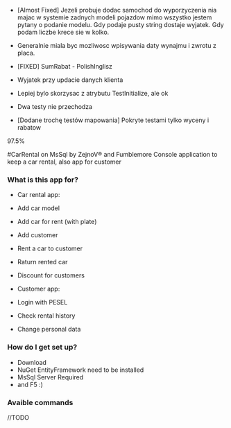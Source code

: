 ﻿
- [Almost Fixed] Jezeli probuje dodac samochod do wyporzyczenia nia majac w systemie zadnych modeli pojazdow mimo wszystko jestem pytany o podanie modelu. Gdy podaje pusty string dostaje wyjatek. Gdy podam liczbe krece sie w kolko.

- Generalnie miala byc mozliwosc wpisywania daty wynajmu i zwrotu z placa.

- [FIXED] SumRabat - PolishInglisz

- Wyjatek przy updacie danych klienta

- Lepiej bylo skorzysac z atrybutu TestInitialize, ale ok 

- Dwa testy nie przechodza

- [Dodane trochę testów mapowania] Pokryte testami tylko wyceny i rabatow 


97.5%


#CarRental on MsSql by ZejnoV® and Fumblemore
Console application to keep a car rental, also app for customer

### What is this app for? ###

* Car rental app:
* Add car model
* Add car for rent (with plate)
* Add customer
* Rent a car to customer
* Raturn rented car
* Discount for customers

* Customer app:
* Login with PESEL
* Check rental history
* Change personal data

### How do I get set up? ###

* Download 
* NuGet EntityFramework need to be installed
* MsSql Server Required
* and F5 :)


### Avaible commands ###

//TODO